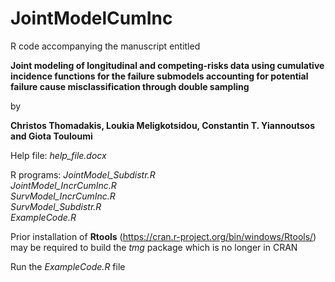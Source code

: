 # JointModelCumInc
R code accompanying the manuscript entitled 

**Joint modeling of longitudinal and competing-risks data using cumulative incidence functions for the failure submodels accounting for potential failure cause misclassification through double sampling**

by  

**Christos Thomadakis, Loukia Meligkotsidou, Constantin T. Yiannoutsos and Giota Touloumi**

Help file: 
*help_file.docx*                             

R programs:
*JointModel_Subdistr.R*                    
*JointModel_IncrCumInc.R*                   
*SurvModel_IncrCumInc.R*                   
*SurvModel_Subdistr.R*                      
*ExampleCode.R*                            

Prior installation of **Rtools** (https://cran.r-project.org/bin/windows/Rtools/) 
may be required to build the *tmg* package which is no longer in CRAN                                                  

Run the *ExampleCode.R* file                               
